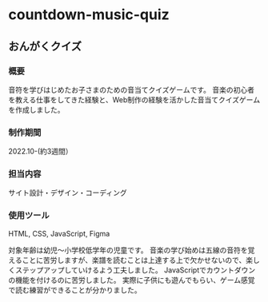 # countdown-music-quiz

## おんがくクイズ

### 概要
音符を学びはじめたお子さまのための音当てクイズゲームです。
音楽の初心者を教える仕事をしてきた経験と、Web制作の経験を活かした音当てクイズゲームを作成しました。 

### 制作期間
2022.10-(約3週間）

### 担当内容
サイト設計・デザイン・コーディング

### 使用ツール
HTML, CSS, JavaScript, Figma

対象年齢は幼児〜小学校低学年の児童です。 音楽の学び始めは五線の音符を覚えることに苦労しますが、楽譜を読むことは上達する上で欠かせないので、楽しくステップアップしていけるよう工夫しました。 JavaScriptでカウントダウンの機能を付けるのに苦労しました。 実際に子供にも遊んでもらい、ゲーム感覚で読む練習ができることが分かりました。
